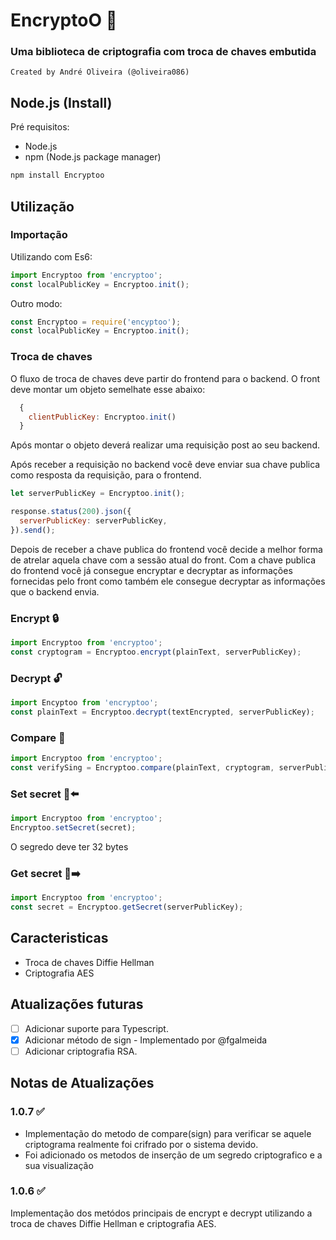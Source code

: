 # EncryptoO 🔐

### Uma biblioteca de criptografia com troca de chaves embutida
```
Created by André Oliveira (@oliveira086)
```

## Node.js (Install)

Pré requisitos:

- Node.js
- npm (Node.js package  manager)

```bash
npm install Encryptoo
```
## Utilização

### Importação
Utilizando com Es6:

```javascript
import Encryptoo from 'encryptoo';
const localPublicKey = Encryptoo.init();
```

Outro modo:

```javascript
const Encryptoo = require('encyptoo');
const localPublicKey = Encryptoo.init();
```
### Troca de chaves

O fluxo de troca de chaves deve partir do frontend para o backend. O front deve montar um objeto semelhate esse abaixo:
```javascript
  {
    clientPublicKey: Encryptoo.init()
  }
```
Após montar o objeto deverá realizar uma requisição post ao seu backend.

Após receber a requisição no backend você deve enviar sua chave publica como resposta da requisição, para o frontend.
```javascript
let serverPublicKey = Encryptoo.init();

response.status(200).json({
  serverPublicKey: serverPublicKey,
}).send();
```
Depois de receber a chave publica do frontend você decide a melhor forma de atrelar aquela chave com a sessão atual do front. Com a chave publica do frontend você já consegue encryptar e decryptar as informações fornecidas pelo front como também ele consegue decryptar as informações que o backend envia.

### Encrypt 🔒
```javascript
import Encryptoo from 'encryptoo';
const cryptogram = Encryptoo.encrypt(plainText, serverPublicKey);
```

### Decrypt 🔓
```javascript
import Encyptoo from 'encryptoo';
const plainText = Encryptoo.decrypt(textEncrypted, serverPublicKey);
```

### Compare 🤝
```javascript
import Encryptoo from 'encryptoo';
const verifySing = Encryptoo.compare(plainText, cryptogram, serverPublicKey);
```
### Set secret 🔑⬅️
```javascript
import Encryptoo from 'encryptoo';
Encryptoo.setSecret(secret);
```
O segredo deve ter 32 bytes

### Get secret 🔑➡️
```javascript
import Encryptoo from 'encryptoo';
const secret = Encryptoo.getSecret(serverPublicKey);
```

## Caracteristicas 
 - Troca de chaves Diffie Hellman
 - Criptografia AES
## Atualizações futuras

- [ ] Adicionar suporte para Typescript.
- [x] Adicionar método de sign - Implementado por @fgalmeida
- [ ] Adicionar criptografia RSA.
## Notas de Atualizações
### 1.0.7 ✅
- Implementação do metodo de compare(sign) para verificar se aquele criptograma realmente foi crifrado por o sistema devido.
- Foi adicionado os metodos de inserção de um segredo criptografico e a sua visualização

### 1.0.6 ✅
Implementação dos metódos principais de encrypt e decrypt utilizando a troca de chaves Diffie Hellman e criptografia AES.